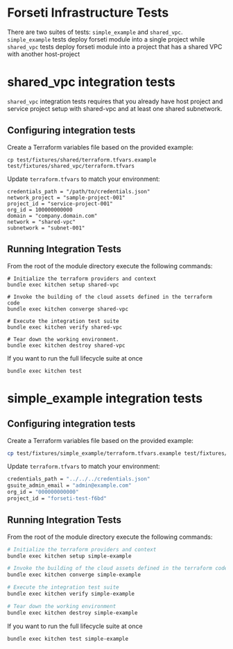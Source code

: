 # Forseti Infrastructure Tests
There are two suites of tests: `simple_example` and `shared_vpc`. `simple_example` tests deploy forseti module into a
single project while `shared_vpc` tests deploy forseti module into a project that has a shared VPC with another
host-project

# shared_vpc integration tests
`shared_vpc` integration tests requires that you already have host project and service project setup with shared-vpc and
at least one shared subnetwork.

## Configuring integration tests
Create a Terraform variables file based on the provided example:

```
cp test/fixtures/shared/terraform.tfvars.example test/fixtures/shared_vpc/terraform.tfvars
```

Update `terraform.tfvars` to match your environment:

```
credentials_path = "/path/to/credentials.json"
network_project = "sample-project-001"
project_id = "service-project-001"
org_id = 100000000000
domain = "company.domain.com"
network = "shared-vpc"
subnetwork = "subnet-001"
```

## Running Integration Tests

From the root of the module directory execute the following commands:

```
# Initialize the terraform providers and context
bundle exec kitchen setup shared-vpc

# Invoke the building of the cloud assets defined in the terraform code
bundle exec kitchen converge shared-vpc

# Execute the integration test suite
bundle exec kitchen verify shared-vpc

# Tear down the working environment.
bundle exec kitchen destroy shared-vpc
```

If you want to run the full lifecycle suite at once

```
bundle exec kitchen test
```

# simple_example integration tests

## Configuring integration tests

Create a Terraform variables file based on the provided example:

```bash
cp test/fixtures/simple_example/terraform.tfvars.example test/fixtures/simple_example/terraform.tfvars
```

Update `terraform.tfvars` to match your environment:

```bash
credentials_path = "../../../credentials.json"
gsuite_admin_email = "admin@example.com"
org_id = "000000000000"
project_id = "forseti-test-f6bd"
```

## Running Integration Tests

From the root of the module directory execute the following commands:

```bash
# Initialize the terraform providers and context
bundle exec kitchen setup simple-example

# Invoke the building of the cloud assets defined in the terraform code
bundle exec kitchen converge simple-example

# Execute the integration test suite
bundle exec kitchen verify simple-example

# Tear down the working environment
bundle exec kitchen destroy simple-example
```

If you want to run the full lifecycle suite at once

```bash
bundle exec kitchen test simple-example
```
